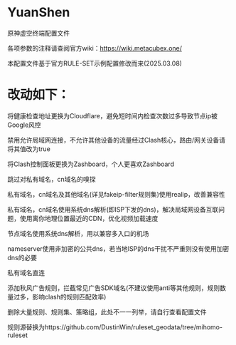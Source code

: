 # YuanShen
原神虚空终端配置文件

各项参数的注释请查阅官方wiki：https://wiki.metacubex.one/

本配置文件基于官方RULE-SET示例配置修改而来(2025.03.08)

# 改动如下：

将健康检查地址更换为Cloudflare，避免短时间内检查次数过多导致节点ip被Google风控

禁用允许局域网连接，不允许其他设备的流量经过Clash核心，路由/网关设备请将其值改为true

将Clash控制面板更换为Zashboard，个人更喜欢Zashboard

跳过对私有域名，cn域名的嗅探

私有域名，cn域名及其他域名(详见fakeip-filter规则集)使用realip，改善兼容性

私有域名，cn域名使用系统dns解析(即ISP下发的dns)，解决局域网设备互联问题，使用离你地理位置最近的CDN，优化视频加载速度

节点域名使用系统dns解析，用以兼容多入口的机场

nameserver使用非加密的公共dns，若当地ISP的dns干扰不严重则没有使用加密dns的必要

私有域名直连

添加秋风广告规则，拦截常见广告SDK域名(不建议使用anti等其他规则，规则数量过多，影响clash的规则匹配效率)

删除大量规则、规则集、策略组，此处不一一列举，请自行查看配置文件

规则源替换为https://github.com/DustinWin/ruleset_geodata/tree/mihomo-ruleset
